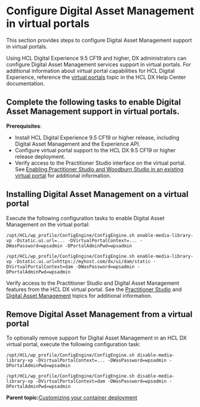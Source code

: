# Configure Digital Asset Management in virtual portals

This section provides steps to configure Digital Asset Management support in virtual portals.

Using HCL Digital Experience 9.5 CF19 and higher, DX administrators can configure Digital Asset Management services support in virtual portals. For additional information about virtual portal capabilities for HCL Digital Experience, reference the [virtual portals](../../9.5/admin-system/ad_vp.md) topic in the HCL DX Help Center documentation.

## Complete the following tasks to enable Digital Asset Management support in virtual portals.

**Prerequisites**:

-   Install HCL Digital Experience 9.5 CF19 or higher release, including Digital Asset Management and the Experience API.
-   Configure virtual portal support to the HCL DX 9.5 CF19 or higher release deployment.
-   Verify access to the Practitioner Studio interface on the virtual portal. See [Enabling Practitioner Studio and Woodburn Studio in an existing virtual portal](../../9.5/practitioner_studio/enable_prac_studio.md) for additional information.

## Installing Digital Asset Management on a virtual portal

Execute the following configuration tasks to enable Digital Asset Management on the virtual portal:

```
/opt/HCL/wp_profile/ConfigEngine/ConfigEngine.sh enable-media-library-vp -Dstatic.ui.url=... -DVirtualPortalContext=... -DWasPassword=wpsadmin -DPortalAdminPwd=wpsadmin
```

```
/opt/HCL/wp_profile/ConfigEngine/ConfigEngine.sh enable-media-library-vp -Dstatic.ui.url=https://myhost.com/dx/ui/dam/static -DVirtualPortalContext=dam -DWasPassword=wpsadmin -DPortalAdminPwd=wpsadmin
```

Verify access to the Practitioner Studio and Digital Asset Management features from the HCL DX virtual portal. See the [Practitioner Studio](../../9.5/practitioner_studio/practitionerstudio_overview.md) and [Digital Asset Management](../../9.5/digital_asset_mgmt/digital_asset_mgmt_overview.md) topics for additional information.

## Remove Digital Asset Management from a virtual portal

To optionally remove support for Digital Asset Management in an HCL DX virtual portal, execute the following configuration task:

```
/opt/HCL/wp_profile/ConfigEngine/ConfigEngine.sh disable-media-library-vp -DVirtualPortalContext=... -DWasPassword=wpsadmin -DPortalAdminPwd=wpsadmin
```

```
/opt/HCL/wp_profile/ConfigEngine/ConfigEngine.sh disable-media-library-vp -DVirtualPortalContext=dam -DWasPassword=wpsadmin -DPortalAdminPwd=wpsadmin
```

**Parent topic:**[Customizing your container deployment](../containerization/customization.md)

